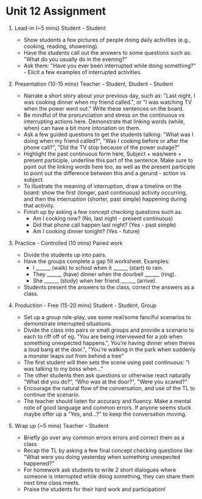 # Unit 12 Assignment

1. Lead-in (~5 mins) Student - Student

    * Show students a few pictures of people doing daily activities (e.g., cooking, reading, showering).
    * Have the students call out the answers to some questions such as: "What do you usually do in the evening?"
    * Ask them: "Have you ever been interrupted while doing something?" - Elicit a few examples of interrupted activities.

2. Presentation (10-15 mins) Teacher - Student, Student - Student

    * Narrate a short story about your previous day, such as: "Last night, I was cooking dinner when my friend called.", or "I was watching TV when the power went out." Write these sentences on the board.
    * Be mindful of the pronunciation and stress on the continuous vs interrupting actions here. Demonstrate that linking words (while, when) can have a bit more intonation on them.
    * Ask a few guided questions to get the students talking: "What was I doing when my friend called?", "Was I cooking before or after the phone call?", "Did the TV stop because of the power outage?"
    * Highlight the past continuous form here, Subject + was/were + present participle, underline this part of the sentence. Make sure to point out the linking words here too, as well as the present participle to point out the difference between this and a gerund - action vs subject.
    * To illustrate the meaning of interruption, draw a timeline on the board: show the first (longer, past continuous) activity occurring, and then the interruption (shorter, past simple) happening during that activity.
    * Finish up by asking a few concept checking questions such as:
        * Am I cooking now? (No, last night - present continuous)
        * Did that phone call happen last night? (Yes - past simple)
        * Am I cooking dinner tonight? (Yes - future)

3. Practice - Controlled (10 mins) Paired work

    * Divide the students up into pairs.
    * Have the groups complete a gap fill worksheet. Examples:
        * I ______ (walk) to school when it ______ (start) to rain.
        * They ______ (have) dinner when the doorbell ______ (ring).
        * She ______ (study) when her friend ______ (arrive).
    * Students present the answers to the class, correct the answers as a class.

4. Production - Free (15-20 mins) Student - Student, Group

    * Set up a group role-play, use some real/some fanciful scenarios to demonstrate interrupted situations.
    * Divide the class into pairs or small groups and provide a scenario to each to riff  off of eg. "You are being interviewed for a job when something unexpected happens.", You’re having dinner when theres a loud bang at the door.", "You're walking in the park when suddenly a monster leaps out from behind a tree"
    * The first student will then sets the scene using past continuous: “I was talking to my boss when...”
    * The other students then ask questions or otherwise react naturally “What did you do?”, “Who was at the door?", "Were you scared?"
    * Encourage the natural flow of the conversation, and use of the TL to continue the scenario.
    * The teacher should listen for accuracy and fluency. Make a mental note of good language and common errors. If anyone seems stuck maybe offer up a "Yes, and...?" to keep the conversation moving.

5. Wrap up (~5 mins) Teacher - Student

    * Briefly go over any common errors errors and correct them as a class
    * Recap the TL by asking a few final concept checking questions like "What were you doing yesterday when something unexpected happened?"
    * For homework ask students to write 2 short dialogues where someone is interrupted while doing something, they can share them next time class meets.
    * Praise the students for their hard work and participation!
